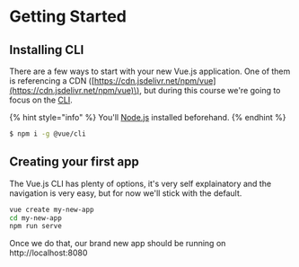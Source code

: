 # Getting Started

## Installing CLI

There are a few ways to start with your new Vue.js application. One of them is referencing a CDN \([https://cdn.jsdelivr.net/npm/vue](https://cdn.jsdelivr.net/npm/vue)\), but during this course we're going to focus on the [CLI](https://cli.vuejs.org). 

{% hint style="info" %}
 You'll [Node.js](https://nodejs.org/en/) installed beforehand.
{% endhint %}

```bash
$ npm i -g @vue/cli
```

## Creating your first app

The Vue.js CLI has plenty of options, it's very self explainatory and the navigation is very easy, but for now we'll stick with the default.

```bash
vue create my-new-app
cd my-new-app
npm run serve 
```

Once we do that, our brand new app should be running on http://localhost:8080